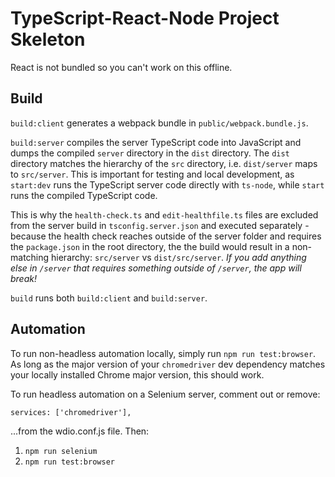 # TypeScript-React-Node Project Skeleton

React is not bundled so you can't work on this offline.

## Build

`build:client` generates a webpack bundle in `public/webpack.bundle.js`.

`build:server` compiles the server TypeScript code into JavaScript and dumps the compiled `server` directory in the `dist` directory. The `dist` directory matches the hierarchy of the `src` directory, i.e. `dist/server` maps to `src/server`. This is important for testing and local development, as `start:dev` runs the TypeScript server code directly with `ts-node`, while `start` runs the compiled TypeScript code.

This is why the `health-check.ts` and `edit-healthfile.ts` files are excluded from the server build in `tsconfig.server.json` and executed separately - because the health check reaches outside of the server folder and requires the `package.json` in the root directory, the the build would result in a non-matching hierarchy: `src/server` vs `dist/src/server`. _If you add anything else in `/server` that requires something outside of `/server`, the app will break!_

`build` runs both `build:client` and `build:server`.

## Automation

To run non-headless automation locally, simply run `npm run test:browser`. As long as the major version of your `chromedriver` dev dependency matches your locally installed Chrome major version, this should work.

To run headless automation on a Selenium server, comment out or remove:

```
services: ['chromedriver'],
```

...from the wdio.conf.js file. Then:

1. `npm run selenium`
2. `npm run test:browser`
